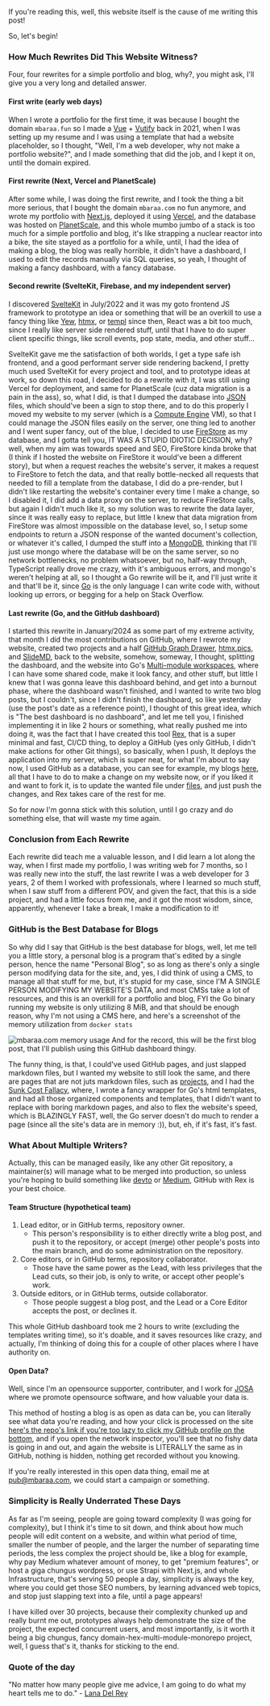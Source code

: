 If you're reading this, well, this website itself is the cause of me writing this post!

So, let's begin!

### How Much Rewrites Did This Website Witness?

Four, four rewrites for a simple portfolio and blog, why?, you might ask, I'll give you a very long and detailed answer.

#### First write (early web days)

When I wrote a portfolio for the first time, it was because I bought the domain `mbaraa.fun` so I made a [Vue](https://vuejs.org/) + [Vutify](https://vuetifyjs.com/en/) back in 2021, when I was setting up my resume and I was using a template that had a website placeholder, so I thought, "Well, I'm a web developer, why not make a portfolio website?", and I made something that did the job, and I kept it on, until the domain expired.

#### First rewrite (Next, Vercel and PlanetScale)

After some while, I was doing the first rewrite, and I took the thing a bit more serious, that I bought the domain `mbaraa.com` no fun anymore, and wrote my portfolio with [Next.js](https://nextjs.org/), deployed it using [Vercel](https://vercel.com), and the database was hosted on [PlanetScale](https://planetscale.com/), and this whole mumbo jumbo of a stack is too much for a simple portfolio and blog, it's like strapping a nuclear reactor into a bike, the site stayed as a portfolio for a while, until, I had the idea of making a blog, the blog was really horrible, it didn't have a dashboard, I used to edit the records manually via SQL queries, so yeah, I thought of making a fancy dashboard, with a fancy database.

#### Second rewrite (SvelteKit, Firebase, and my independent server)

I discovered [SvelteKit](https://kit.svelte.dev) in July/2022 and it was my goto frontend JS framework to prototype an idea or something that will be an overkill to use a fancy thing like [Yew](https://yew.rs), [htmx](https://htmx.org), or [templ](https://github.com/a-h/templ) since then, React was a bit too much, since I really like server side rendered stuff, until that I have to do super client specific things, like scroll events, pop state, media, and other stuff...

SvelteKit gave me the satisfaction of both worlds, I get a type safe ish frontend, and a good performant server side rendering backend, I pretty much used SvelteKit for every project and tool, and to prototype ideas at work, so down this road, I decided to do a rewrite with it, I was still using Vercel for deployment, and same for PlanetScale (cuz data migration is a pain in the ass), so, what I did, is that I dumped the database into [JSON](https://www.json.org/json-en.html) files, which should've been a sign to stop there, and to do this properly I moved my website to my server (which is a [Compute Engine](https://cloud.google.com/products/compute/?hl=en) VM), so that I could manage the JSON files easily on the server, one thing led to another and I went super fancy, out of the blue, I decided to use [FireStore](https://firebase.google.com/docs/firestore/) as my database, and I gotta tell you, IT WAS A STUPID IDIOTIC DECISION, why? well, when my aim was towards speed and SEO, FireStore kinda broke that (I think if I hosted the website on FireStore it would've been a different story), but when a request reaches the website's server, it makes a request to FireStore to fetch the data, and that really bottle-necked all requests that needed to fill a template from the database, I did do a pre-render, but I didn't like restarting the website's container every time I make a change, so I disabled it, I did add a data proxy on the server, to reduce FireStore calls, but again I didn't much like it, so my solution was to rewrite the data layer, since it was really easy to replace, but little I knew that data migration from FireStore was almost impossible on the database level, so, I setup some endpoints to return a JSON response of the wanted document's collection, or whatever it's called, I dumped the stuff into a [MongoDB](https://mongodb.com), thinking that I'll just use mongo where the database will be on the same server, so no network bottlenecks, no problem whatsoever, but no, half-way through, TypeScript really drove me crazy, with it's ambiguous errors, and mongo's weren't helping at all, so I thought a Go rewrite will be it, and I'll just write it and that'll be it, since [Go](https://golang.org) is the only language I can write code with, without looking up errors, or begging for a help on Stack Overflow.

#### Last rewrite (Go, and the GitHub dashboard)

I started this rewrite in January/2024 as some part of my extreme activity, that month I did the most contributions on GitHub, where I rewrote my website, created two projects and a half [GitHub Graph Drawer](https://github-graph-drawer.mbaraa.com), [htmx.pics](https://htmx.pics), and [SlideMD](https://slidemd.com), back to the website, somehow, someway, I thought, splitting the dashboard, and the website into Go's [Multi-module workspaces](https://go.dev/doc/tutorial/workspaces), where I can have some shared code, make it look fancy, and other stuff, but little I knew that I was gonna leave this dashboard behind, and get into a burnout phase, where the dashboard wasn't finished, and I wanted to write two blog posts, but I couldn't, since I didn't finish the dashboard, so like yesterday (use the post's date as a reference point), I thought of this great idea, which is "The best dashboard is no dashboard", and let me tell you, I finished implementing it in like 2 hours or something, what really pushed me into doing it, was the fact that I have created this tool [Rex](https://github.com/mbaraa/rex), that is a super minimal and fast, CI/CD thing, to deploy a GitHub (yes only GitHub, I didn't make actions for other Git things), so basically, when I push, It deploys the application into my server, which is super neat, for what I'm about to say now, I used GitHub as a database, you can see for example, my blogs [here](https://github.com/mbaraa/mbaraa.com/tree/main/files/blogs), all that I have to do to make a change on my website now, or if you liked it and want to fork it, is to update the wanted file under [files](https://github.com/mbaraa/mbaraa.com/tree/main/files), and just push the changes, and Rex takes care of the rest for me.

So for now I'm gonna stick with this solution, until I go crazy and do something else, that will waste my time again.

### Conclusion from Each Rewrite

Each rewrite did teach me a valuable lesson, and I did learn a lot along the way, when I first made my portfolio, I was writing web for 7 months, so I was really new into the stuff, the last rewrite I was a web developer for 3 years, 2 of them I worked with professionals, where I learned so much stuff, when I saw stuff from a different POV, and given the fact, that this is a side project, and had a little focus from me, and it got the most wisdom, since, apparently, whenever I take a break, I make a modification to it!

### GitHub is the Best Database for Blogs

So why did I say that GitHub is the best database for blogs, well, let me tell you a little story, a personal blog is a program that's edited by a single person, hence the name "Personal Blog", so as long as there's only a single person modifying data for the site, and, yes, I did think of using a CMS, to manage all that stuff for me, but, it's stupid for my case, since I'M A SINGLE PERSON MODIFYING MY WEBSITE'S DATA, and most CMSs take a lot of resources, and this is an overkill for a portfolio and blog, FYI the Go binary running my website is only utilizing 8 MiB, and that should be enough reason, why I'm not using a CMS here, and here's a screenshot of the memory utilization from `docker stats`

![mbaraa.com memory usage](https://mbaraa.com/img/mbaraacom_memory_usage.png "mbaraa.com memory usage from docker stats")
And for the record, this will be the first blog post, that I'll publish using this GitHub dashboard thingy.

The funny thing, is that, I could've used GitHub pages, and just slapped markdown files, but I wanted my website to still look the same, and there are pages that are not juts markdown files, such as [projects](https://mbaraa.com/projects), and I had the [Sunk Cost Fallacy](https://www.grammarly.com/blog/sunk-cost-fallacy/), where, I wrote a fancy wrapper for Go's html templates, and had all those organized components and templates, that I didn't want to replace with boring markdown pages, and also to flex the website's speed, which is BLAZINGLY FAST, well, the Go server doesn't do much to render a page (since all the site's data are in memory :)), but, eh, if it's fast, it's fast.

### What About Multiple Writers?

Actually, this can be managed easily, like any other Git repository, a maintainer(s) will manage what to be merged into production, so unless you're hoping to build something like [devto](https://dev.to) or [Medium](https://medium.com/), GitHub with Rex is your best choice.

#### Team Structure (hypothetical team)

1. Lead editor, or in GitHub terms, repository owner.
   - This person's responsibility is to either directly write a blog post, and push it to the repository, or accept (merge) other people's posts into the main branch, and do some administration on the repository.
2. Core editors, or in GitHub terms, repository collaborator.
   - Those have the same power as the Lead, with less privileges that the Lead cuts, so their job, is only to write, or accept other people's work.
3. Outside editors, or in GitHub terms, outside collaborator.
   - Those people suggest a blog post, and the Lead or a Core Editor accepts the post, or declines it.

This whole GitHub dashboard took me 2 hours to write (excluding the templates writing time), so it's doable, and it saves resources like crazy, and actually, I'm thinking of doing this for a couple of other places where I have authority on.

#### Open Data?

Well, since I'm an opensource supporter, contributer, and I work for [JOSA](https://josa.ngo) where we promote opensource software, and how valuable your data is.

This method of hosting a blog is as open as data can be, you can literally see what data you're reading, and how your click is processed on the site [here's the repo's link if you're too lazy to click my GitHub profile on the bottom](https://github.com/mbaraa/mbaraa.com), and if you open the network inspector, you'll see that no fishy data is going in and out, and again the website is LITERALLY the same as in GitHub, nothing is hidden, nothing get recorded without you knowing.

If you're really interested in this open data thing, email me at [pub@mbaraa.com](mailto:pub@mbaraa.com), we could start a campaign or something.

### Simplicity is Really Underrated These Days

As far as I'm seeing, people are going toward complexity (I was going for complexity), but I think it's time to sit down, and think about how much people will edit content on a website, and within what period of time, smaller the number of people, and the larger the number of separating time periods, the less complex the project should be, like a blog for example, why pay Medium whatever amount of money, to get "premium features", or host a giga chungus wordpress, or use Strapi with Next.js, and whole Infrastructure, that's serving 50 people a day, simplicity is always the key, where you could get those SEO numbers, by learning advanced web topics, and stop just slapping text into a file, until a page appears!

I have killed over 30 projects, because their complexity chunked up and really burnt me out, prototypes always help demonstrate the size of the project, the expected concurrent users, and most importantly, is it worth it being a big chungus, fancy domain-hex-multi-module-monorepo project, well, I guess that's it, thanks for sticking to the end.

### Quote of the day

"No matter how many people give me advice, I am going to do what my heart tells me to do."
\- [Lana Del Rey](https://en.wikipedia.org/wiki/Lana_Del_Rey)

